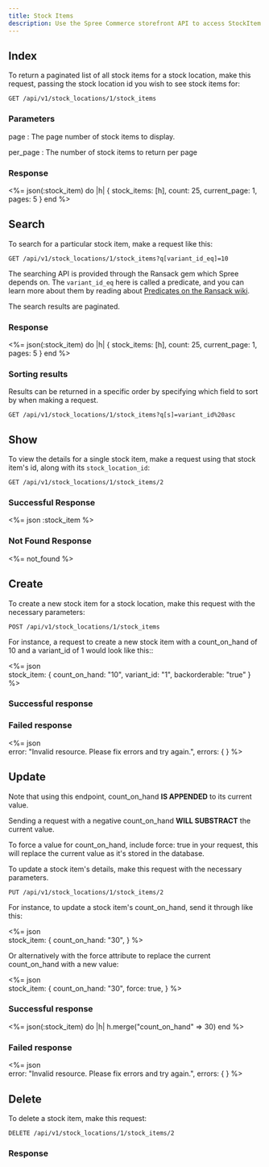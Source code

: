 ```yaml
---
title: Stock Items
description: Use the Spree Commerce storefront API to access StockItem data.
---
```


## Index

<alert type="admin_only" kind="danger"></alert>

To return a paginated list of all stock items for a stock location, make this request, passing the stock location id you wish to see stock items for:

```text
GET /api/v1/stock_locations/1/stock_items
```

### Parameters

page
: The page number of stock items to display.

per_page
: The number of stock items to return per page

### Response

<status code="200"></status>
<%= json(:stock_item) do |h|
{ stock_items: [h],
  count: 25,
  current_page: 1,
  pages: 5 }
end %>

## Search

<alert type="admin_only" kind="danger"></alert>

To search for a particular stock item, make a request like this:

```text
GET /api/v1/stock_locations/1/stock_items?q[variant_id_eq]=10
```

The searching API is provided through the Ransack gem which Spree depends on. The `variant_id_eq` here is called a predicate, and you can learn more about them by reading about [Predicates on the Ransack wiki](https://github.com/ernie/ransack/wiki/Basic-Searching).

The search results are paginated.

### Response

<status code="200"></status>
<%= json(:stock_item) do |h|
 { stock_items: [h],
   count: 25,
   current_page: 1,
   pages: 5 }
end %>

### Sorting results

Results can be returned in a specific order by specifying which field to sort by when making a request.

```text
GET /api/v1/stock_locations/1/stock_items?q[s]=variant_id%20asc
```

## Show

<alert type="admin_only" kind="danger"></alert>

To view the details for a single stock item, make a request using that stock item's id, along with its `stock_location_id`:

```text
GET /api/v1/stock_locations/1/stock_items/2
```

### Successful Response

<status code="200"></status>
<%= json :stock_item %>

### Not Found Response

<%= not_found %>

## Create

<alert type="admin_only" kind="danger"></alert>

To create a new stock item for a stock location, make this request with the necessary parameters:

```text
POST /api/v1/stock_locations/1/stock_items
```

For instance, a request to create a new stock item with a count_on_hand of 10 and a variant_id of 1 would look like this::

<%= json \
  stock_item: {
    count_on_hand: "10",
    variant_id: "1",
    backorderable: "true"
  } %>

### Successful response

<status code="201"></status>
<json sample="stock_item"></json>

### Failed response

<status code="422"></status>
<%= json \
  error: "Invalid resource. Please fix errors and try again.",
  errors: {
  }
%>

## Update

<alert type="admin_only" kind="danger"></alert>

Note that using this endpoint, count_on_hand <strong>IS APPENDED</strong> to its current value.

Sending a request with a negative count_on_hand <strong>WILL SUBSTRACT</strong> the current value.

To force a value for count_on_hand, include force: true in your request, this will replace the current
value as it's stored in the database.

To update a stock item's details, make this request with the necessary parameters.

```text
PUT /api/v1/stock_locations/1/stock_items/2
```

For instance, to update a stock item's count_on_hand, send it through like this:

<%= json \
  stock_item: {
    count_on_hand: "30",
  } %>

Or alternatively with the force attribute to replace the current count_on_hand with a new value:

<%= json \
  stock_item: {
    count_on_hand: "30",
    force: true,
  } %>

### Successful response

<status code="201"></status>
<%= json(:stock_item) do |h|
  h.merge("count_on_hand" => 30)
end %>

### Failed response

<status code="422"></status>
<%= json \
  error: "Invalid resource. Please fix errors and try again.",
  errors: {
  }
%>

## Delete

<alert type="admin_only" kind="danger"></alert>

To delete a stock item, make this request:

```text
DELETE /api/v1/stock_locations/1/stock_items/2
```

### Response

<status code="204"></status>
